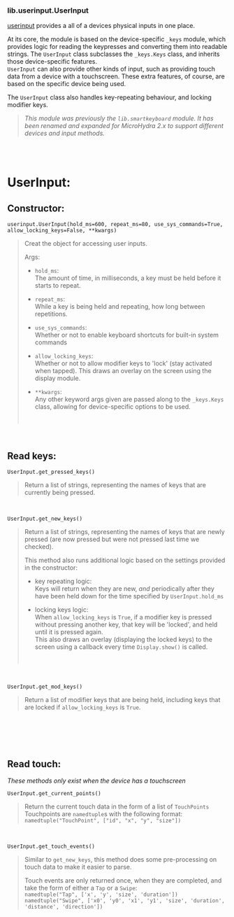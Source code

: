 
### lib.userinput.UserInput

[userinput](https://github.com/echo-lalia/Cardputer-MicroHydra/blob/wikiimprovements/src/lib/userinput/userinput.py) provides a all of a devices physical inputs in one place.

At its core, the module is based on the device-specific `_keys` module, which provides logic for reading the keypresses and converting them into readable strings. The `UserInput` class subclasses the `_keys.Keys` class, and inherits those device-specific features.  
`UserInput` can also provide other kinds of input, such as providing touch data from a device with a touchscreen. These extra features, of course, are based on the specific device being used.

The `UserInput` class also handles key-repeating behaviour, and locking modifier keys. 

> *This module was previously the `lib.smartkeyboard` module. It has been renamed and expanded for MicroHydra 2.x to support different devices and input methods.*


<br/><br/>

# UserInput:

## Constructor:

`userinput.UserInput(hold_ms=600, repeat_ms=80, use_sys_commands=True, allow_locking_keys=False, **kwargs)`  
> Creat the object for accessing user inputs.
> 
> Args:
> * `hold_ms`:  
>   The amount of time, in milliseconds, a key must be held before it starts to repeat.
>   
> * `repeat_ms`:  
>   While a key is being held and repeating, how long between repetitions.
>
> * `use_sys_commands`:  
>   Whether or not to enable keyboard shortcuts for built-in system commands
>
> * `allow_locking_keys`:  
>   Whether or not to allow modifier keys to 'lock' (stay activated when tapped). This draws an overlay on the screen using the display module.
>   
> * `**kwargs`:  
>   Any other keyword args given are passed along to the `_keys.Keys` class, allowing for device-specific options to be used.
> <br />

<br />

## Read keys:

`UserInput.get_pressed_keys()`  
> Return a list of strings, representing the names of keys that are currently being pressed.
> <br />
<br />

`UserInput.get_new_keys()`  
> Return a list of strings, representing the names of keys that are newly pressed (are now pressed but were not pressed last time we checked).
> 
> This method also runs additional logic based on the settings provided in the constructor:  
> - key repeating logic:  
>   Keys will return when they are new, *and* periodically after they have been held down for the time specified by `UserInput.hold_ms`
> 
> - locking keys logic:  
>   When `allow_locking_keys` is `True`, if a modifier key is pressed without pressing another key, that key will be 'locked', and held until it is pressed again.  
>   This also draws an overlay (displaying the locked keys) to the screen using a callback every time `Display.show()` is called.
> 
> <br />
<br />

`UserInput.get_mod_keys()`  
> Return a list of modifier keys that are being held, including keys that are locked if `allow_locking_keys` is `True`.
> <br />
<br />

<br /><br />


## Read touch:
*These methods only exist when the device has a touchscreen*

`UserInput.get_current_points()`  
> Return the current touch data in the form of a list of `TouchPoints`  
> Touchpoints are `namedtuple`s with the following format:  
> `namedtuple("TouchPoint", ["id", "x", "y", "size"])`
> <br />
<br />

`UserInput.get_touch_events()`  
> Similar to `get_new_keys`, this method does some pre-processing on touch data to make it easier to parse.
> 
> Touch events are only returned once, when they are completed, and take the form of either a `Tap` or a `Swipe`:  
> `namedtuple("Tap", ['x', 'y', 'size', 'duration'])`  
> `namedtuple("Swipe", ['x0', 'y0', 'x1', 'y1', 'size', 'duration', 'distance', 'direction'])`
> <br />
<br />
